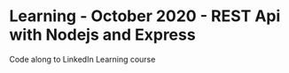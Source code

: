 # Learning - October 2020 - REST Api with Nodejs and Express

Code along to LinkedIn Learning course
